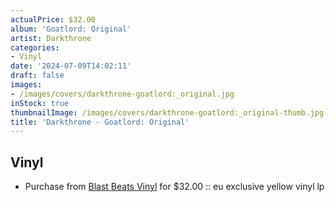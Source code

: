 ```yaml
---
actualPrice: $32.00
album: 'Goatlord: Original'
artist: Darkthrone
categories:
- Vinyl
date: '2024-07-09T14:02:11'
draft: false
images:
- /images/covers/darkthrone-goatlord:_original.jpg
inStock: true
thumbnailImage: /images/covers/darkthrone-goatlord:_original-thumb.jpg
title: 'Darkthrone - Goatlord: Original'
---
```


## Vinyl
* Purchase from [Blast Beats Vinyl](https://blastbeatsvinyl.com/products/darkthrone-goatlord-original-eu-exclusive-yellow-vinyl-lp) for $32.00 :: eu exclusive yellow vinyl lp
